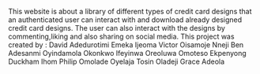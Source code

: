 This website is about a library of different types of credit card designs that an authenticated user can interact with and download already designed credit card designs. The user can also interact with the designs by commenting,liking and also sharing on social media.
This project was created by :
David Adedurotimi
Emeka Ijeoma 
Victor Oisamoje
Nneji Ben
Adesanmi Oyindamola
Okonkwo Ifeyinwa
Oreoluwa Omoteso
Ekpenyong Duckham
Ihom Philip
Omolade Oyelaja
Tosin Oladeji
Grace Adeola
